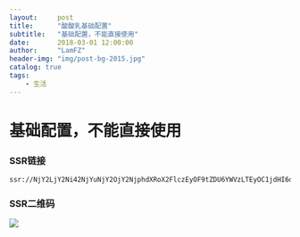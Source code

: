 ```yaml
---
layout:     post
title:      "酸酸乳基础配置"
subtitle:   "基础配置，不能直接使用"
date:       2018-03-01 12:00:00
author:     "LamFZ"
header-img: "img/post-bg-2015.jpg"
catalog: true
tags:
    - 生活
---
```

# 基础配置，不能直接使用

### SSR链接
```
ssr://NjY2LjY2Ni42NjYuNjY2OjY2NjphdXRoX2FlczEyOF9tZDU6YWVzLTEyOC1jdHI6dGxzMS4yX3RpY2tldF9hdXRoOk16RTBNVFU1TWpZMU5BLz9vYmZzcGFyYW09ZDNkM0xtRnBjV2w1YVM1amIyMHNkM2QzTG5SaGIySmhieTVqYjIwc2QzZDNMbUpwYkdsaWFXeHBMbU52YlN4M2QzY3VlVzkxYTNVdVkyOXRMSGQzZHk1cVpDNWpiMjAmcHJvdG9wYXJhbT0mcmVtYXJrcz01cGlsNTVTdzZJcXg2SXF4NWJtODU2aWE1WnV0Jmdyb3VwPQ

```
### SSR二维码
![](http://ww3.sinaimg.cn/large/0060lm7Tly1fozj6mmpjnj30u00v40wd.jpg)

